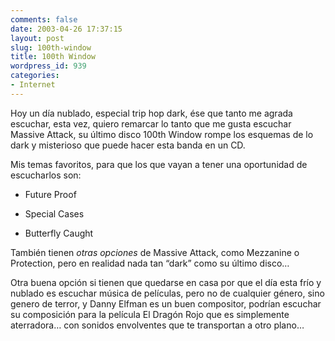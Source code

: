 ```yaml
---
comments: false
date: 2003-04-26 17:37:15
layout: post
slug: 100th-window
title: 100th Window
wordpress_id: 939
categories:
- Internet
---
```


Hoy un día nublado, especial trip hop dark, ése que tanto me agrada escuchar, esta vez, quiero remarcar lo tanto que me gusta escuchar Massive Attack, su último disco 100th Window rompe los esquemas de lo dark y misterioso que puede hacer esta banda en un CD.





Mis temas favoritos, para que los que vayan a tener una oportunidad de escucharlos son:





  


  * Future Proof


  * Special Cases


  * Butterfly Caught





También tienen _otras opciones_ de Massive Attack, como Mezzanine o Protection, pero en realidad nada tan “dark” como su último disco…





Otra buena opción si tienen que quedarse en casa por que el día esta frío y nublado es escuchar música de películas, pero no de cualquier género, sino genero de terror, y Danny Elfman es un buen compositor, podrían escuchar su composición para la película El Dragón Rojo que es simplemente aterradora… con sonidos envolventes que te transportan a otro plano…




 
